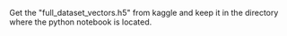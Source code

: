 Get the "full_dataset_vectors.h5" from kaggle and keep it in the directory where the python notebook is located. 
